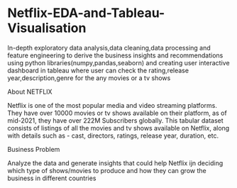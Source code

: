 # Netflix-EDA-and-Tableau-Visualisation

In-depth exploratory data analysis,data cleaning,data processing and feature engineering to derive the business insights and recommendations using python libraries(numpy,pandas,seaborn) and creating user interactive dashboard in tableau where user can check the rating,release year,description,genre for the any movies or a tv shows


About NETFLIX

Netflix is one of the most popular media and video streaming platforms. They have over 10000 movies or tv shows available on their platform, as of mid-2021, they have over 222M Subscribers globally. This tabular dataset consists of listings of all the movies and tv shows available on Netflix, along with details such as - cast, directors, ratings, release year, duration, etc.

Business Problem

Analyze the data and generate insights that could help Netflix ijn deciding which type of shows/movies to produce and how they can grow the business in different countries
